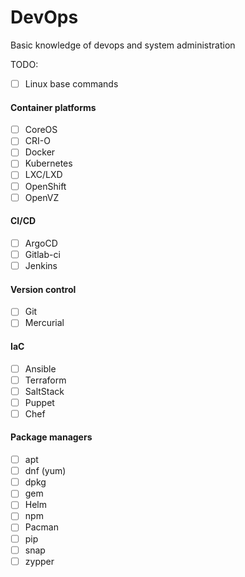 # DevOps

Basic knowledge of devops and system administration


TODO:

- [ ] Linux base commands
#### Container platforms
- [ ] CoreOS
- [ ] CRI-O
- [ ] Docker
- [ ] Kubernetes
- [ ] LXC/LXD
- [ ] OpenShift
- [ ] OpenVZ 

#### CI/CD
- [ ] ArgoCD
- [ ] Gitlab-ci
- [ ] Jenkins

#### Version control
- [ ] Git
- [ ] Mercurial

#### IaC
- [ ] Ansible
- [ ] Terraform
- [ ] SaltStack
- [ ] Puppet
- [ ] Chef

#### Package managers
- [ ] apt
- [ ] dnf (yum)
- [ ] dpkg
- [ ] gem
- [ ] Helm
- [ ] npm
- [ ] Pacman
- [ ] pip
- [ ] snap
- [ ] zypper